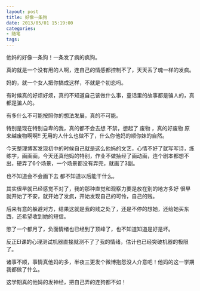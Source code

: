 ```yaml
---
layout: post
title: 好像一条狗
date: 2013/05/01 15:19:00
categories:
- 随笔
tags:
---
```


他妈的好像一条狗！一条发了疯的疯狗。

真的就是一个没有用的人啊，连自己的情感都控制不了，天天丢了魂一样的发疯。

妈的，就一个女人把你搞成这样，不就是个初恋吗。

有时候真的好烦好烦，真的不知道自己该做什么事，童话里的故事都是骗人的，真都是骗人的。

有多什么不可能按照你的想法发展，真的不可能。

特别是现在特别自卑的我，真的都不会去想 不禁，想起了 废物 ，真的好废物 原来越废物啊啊!! 无用的人什么也做不了，什么你他妈的顺你妹的自然。

今天整理博客发现初中的时候自己就是这么他妈的文艺，心情不好了就写写诗，练练字，画画画，今天还真他妈的特别，作业不做抽经了画动画，连个剧本都想不出，硬弄了6个场景，一个场景都没有弄完，就画了3副。

也不知道会不会画下去 都不知道以后能干什么。

其实很早就已经感觉不对了，我的那种直觉和观察力要是放在别的地方多好 很早就开始了不安，就开始了发疯，开始发现自己的可怜，自己的贱。

后来有意的躲避对方，结果这就是我的贱之处了，还是不停的想她，还给她买东西，还希望收到她的短信。

憋了一个都月了，负面情绪也已经到了顶峰了，也不知道知道是好是坏。

反正EI课的心理测试机器直接就测不了了我的情绪，估计也已经突破机器的极限了。

诸事不顺，事情真他妈的多，半夜三更发个微博抱怨没人介意吧！他妈的这一学期我都做了什么。

这学期真的他妈的发神经，把自己弄的连狗都不如！